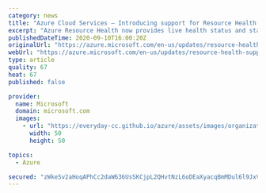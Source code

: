 ```yaml
---
category: news
title: "Azure Cloud Services – Introducing support for Resource Health "
excerpt: "Azure Resource Health now provides live health status and status history for Azure Cloud Services deployments and roles. "
publishedDateTime: 2020-09-10T16:00:20Z
originalUrl: "https://azure.microsoft.com/en-us/updates/resource-health-support-for-azure-cloud-services/"
webUrl: "https://azure.microsoft.com/en-us/updates/resource-health-support-for-azure-cloud-services/"
type: article
quality: 67
heat: 67
published: false

provider:
  name: Microsoft
  domain: microsoft.com
  images:
    - url: "https://everyday-cc.github.io/azure/assets/images/organizations/microsoft.com-50x50.jpg"
      width: 50
      height: 50

topics:
  - Azure

secured: "zWkeSv2aHoqAPhCc2daW636UsSKCjpL2QHvtNzL6oDEaXyacqBmMDul6l9JxV63SVr/idfJp6JnQYfTk7JEO+s4mEBpzln388qp9pacNNLjOgB4UBlw/+Gv3/1zfnLBw+MB7ug1AS0vMrEhHBMICxqfkkFk2CKr8zPm9239Z92LQfkTr4JpqyII9qeLiDAmd278tElqPRCctodwxqGA16jFvHLyi0CreFCm6JNn2GE9Fp1kk0G3uxvMCXYPSXKPRpKdu6W8mY+hQMV77cJSEW3r6z4wno2oi1tNbZkKwNzxuPSbFRtN9+nSYQJqrz6z3j4EN9yBKrPcERUBwK37pCMmlkspFU4aLYz9Rx307cTE=;BGOBFHv3DK9NwT8Tvvv30Q=="
---
```


